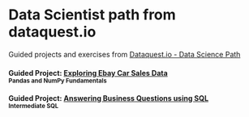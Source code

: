 # Data Scientist path from dataquest.io
Guided projects and exercises from [Dataquest.io - Data Science Path](https://www.dataquest.io/path/data-scientist/)


#### Guided Project: [Exploring Ebay Car Sales Data](https://github.com/annalisamf/dataquest/blob/master/Pandas%20and%20NumPy%20Fundamentals/Guided%20Project_Exploring%20Ebay%20Car%20Sales%20Data/ebay_car_sales.ipynb)<br/> <sub>Pandas and NumPy Fundamentals</sub>

#### Guided Project: [Answering Business Questions using SQL](https://github.com/annalisamf/dataquest-Data_Scientist_Path/tree/master/Intermediate%20SQL%20for%20Data%20Analysis/Guided%20Project%20Answering%20Business%20Questions%20using%20SQL)<br/> <sub>Intermediate SQL</sub>